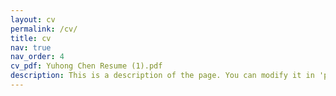 ```yaml
---
layout: cv
permalink: /cv/
title: cv
nav: true
nav_order: 4
cv_pdf: Yuhong Chen Resume (1).pdf
description: This is a description of the page. You can modify it in 'pages/_cv.md'. You can also change or remove the top pdf download button.
---
```

